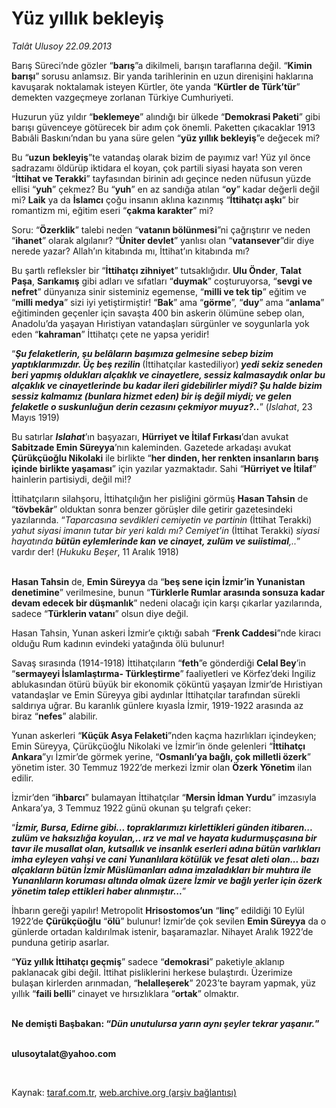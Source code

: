 # Yüz yıllık bekleyiş

*Talât Ulusoy 22.09.2013*

<div class="yazi"><p>Barış Süreci’nde gözler “<b>barış</b>”a dikilmeli, barışın taraflarına değil. “<b>Kimin barışı</b>”<b> </b>sorusu anlamsız. Bir yanda tarihlerinin en uzun direnişini haklarına kavuşarak noktalamak isteyen Kürtler, öte yanda “<b>Kürtler de Türk’tür</b>” demekten vazgeçmeye zorlanan Türkiye Cumhuriyeti. </p>
<p>Huzurun yüz yıldır “<b>beklemeye</b>” alındığı bir ülkede “<b>Demokrasi Paketi</b>” gibi barışı güvenceye götürecek bir adım çok önemli. Paketten çıkacaklar 1913 Babıâli Baskını’ndan bu yana süre gelen “<b>yüz yıllık bekleyiş</b>”e değecek mi? </p>
<p>Bu “<b>uzun</b> <b>bekleyiş</b>”te vatandaş olarak bizim de payımız var! Yüz yıl önce sadrazamı öldürüp iktidara el koyan, çok partili siyasi hayata son veren “<b>İttihat ve Terakki</b>” tayfasından birinin adı geçince neden nüfusun yüzde ellisi “<b>yuh</b>” çekmez? Bu “<b>yuh</b>” en az sandığa atılan “<b>oy</b>” kadar değerli değil mi? <b>Laik</b> ya da <b>İslamcı</b> çoğu insanın aklına kazınmış “<b>İttihatçı aşkı</b>” bir romantizm mi, eğitim eseri “<b>çakma karakter</b>” mi?</p>
<p>Soru: “<b>Özerklik</b>” talebi neden “<b>vatanın bölünmesi</b>”ni çağrıştırır ve neden “<b>ihanet</b>” olarak algılanır? “<b>Üniter devlet</b>” yanlısı olan “<b>vatansever</b>”dir diye nerede yazar? Allah’ın kitabında mı, İttihat’ın kitabında mı? </p>
<p>Bu şartlı refleksler bir “<b>İttihatçı zihniyet</b>” tutsaklığıdır. <b>Ulu Önder</b>, <b>Talat Paşa</b>, <b>Sarıkamış</b> gibi adları ve sıfatları “<b>duymak</b>” coşturuyorsa, “<b>sevgi ve nefret</b>” dünyanıza sinir sisteminiz egemense, “<b>milli ve tek tip</b>” eğitim ve “<b>milli medya</b>” sizi iyi yetiştirmiştir! “<b>Bak</b>” ama “<b>görme</b>”, “<b>duy</b>” ama “<b>anlama</b>” eğitiminden geçenler için savaşta 400 bin askerin ölümüne sebep olan, Anadolu’da yaşayan Hıristiyan vatandaşları sürgünler ve soygunlarla yok eden “<b>kahraman</b>” İttihatçı çete ne yapsa yeridir! </p>
<p>“<b><i>Şu felaketlerin, şu belâların başımıza gelmesine sebep bizim yaptıklarımızdır. Üç beş rezilin</i> </b>(İttihatçılar kastediliyor)<b> <i>yedi sekiz seneden beri yapmış oldukları alçaklık ve cinayetlere, sessiz kalmasaydık onlar bu alçaklık ve cinayetlerinde bu kadar ileri gidebilirler miydi? Şu halde bizim sessiz kalmamız (bunlara hizmet eden) bir iş değil miydi; ve gelen felaketle o suskunluğun derin cezasını çekmiyor muyuz?..</i></b>” (<i>Islahat</i>, 23 Mayıs 1919) </p>
<p>Bu satırlar <b><i>Islahat</i></b>’ın başyazarı, <b>Hürriyet ve İtilaf Fırkası</b>’dan avukat <b>Sabitzade Emin Süreyya</b>’nın kaleminden. Gazetede arkadaşı avukat <b>Çürükçüoğlu Nikolaki</b> ile birlikte “<b>her dinden, her renkten insanların barış içinde birlikte yaşaması</b>” için yazılar yazmaktadır. Sahi “<b>Hürriyet ve İtilaf</b>” hainlerin partisiydi, değil mi!?</p>
<p>İttihatçıların silahşoru, İttihatçılığın her pisliğini görmüş <b>Hasan Tahsin</b> de “<b>tövbekâr</b>” olduktan sonra benzer görüşler dile getirir gazetesindeki yazılarında. “<i>Taparcasına sevdikleri cemiyetin ve partinin </i>(İttihat Terakki) <i>yahut siyasi imanın tutar bir yeri kaldı mı? Cemiyet’in </i>(İttihat Terakki)<i> siyasi hayatında <strong>bütün eylemlerinde kan ve cinayet, zulüm ve suiistimal</strong>,..</i>” vardır der! (<i>Hukuku Beşer</i>, 11 Aralık 1918)</p>
<p><b><br/>Hasan Tahsin</b> de, <b>Emin Süreyya</b> da “<b>beş sene için İzmir’in Yunanistan denetimine</b>” verilmesine, bunun “<b>Türklerle Rumlar arasında sonsuza kadar devam edecek bir düşmanlık</b>” nedeni olacağı için karşı çıkarlar yazılarında, sadece “<b>Türklerin vatanı</b>” olsun diye değil. </p>
<p>Hasan Tahsin, Yunan askeri İzmir’e çıktığı sabah “<b>Frenk Caddesi</b>”nde kiracı olduğu Rum kadının evindeki yatağında ölü bulunur!</p>
<p>Savaş sırasında (1914-1918) İttihatçıların “<b>feth</b>”e gönderdiği <b>Celal Bey</b>’in “<b>sermayeyi İslamlaştırma- Türkleştirme</b>”<b> </b>faaliyetleri ve Körfez’deki İngiliz ablukasından ötürü büyük bir ekonomik çöküntü yaşayan İzmir’de Hıristiyan vatandaşlar ve Emin Süreyya gibi aydınlar İttihatçılar tarafından sürekli saldırıya uğrar. Bu karanlık günlere kıyasla İzmir, 1919-1922 arasında az biraz “<b>nefes</b>” alabilir.</p>
<p>Yunan askerleri “<b>Küçük Asya Felaketi</b>”nden kaçma hazırlıkları içindeyken; Emin Süreyya, Çürükçüoğlu Nikolaki ve İzmir’in önde gelenleri “<b>İttihatçı Ankara</b>”yı İzmir’de görmek yerine, “<b>Osmanlı’ya bağlı, çok milletli özerk</b>” yönetim<b> </b>ister. 30 Temmuz 1922’de merkezi İzmir olan <b>Özerk Yönetim</b> ilan edilir.</p>
<p>İzmir’den “<b>ihbarcı</b>” bulamayan İttihatçılar “<b>Mersin İdman Yurdu</b>” imzasıyla Ankara’ya, 3 Temmuz 1922 günü okunan şu telgrafı çeker:</p>
<p>“<b><i>İzmir, Bursa, Edirne gibi... topraklarımızı kirlettikleri günden itibaren... zulüm ve haksızlığa koyulan,.. ırz ve mal ve hayata kudurmuşçasına bir tavır ile musallat olan, kutsallık ve insanlık eserleri adına bütün varlıkları imha eyleyen vahşi ve cani Yunanlılara kötülük ve fesat aleti olan... bazı alçakların bütün İzmir Müslümanları adına imzaladıkları bir muhtıra ile Yunanlıların koruması altında olmak üzere İzmir ve bağlı yerler için özerk yönetim talep ettikleri haber alınmıştır...</i></b>”</p>
<p>İhbarın gereği yapılır! Metropolit <b>Hrisostomos’un</b> “<b>linç</b>” edildiği 10 Eylül 1922’de <b>Çürükçüoğlu</b> “<b>ölü</b>” bulunur! İzmir’de çok sevilen <b>Emin Süreyya</b> da o günlerde ortadan kaldırılmak istenir, başaramazlar. Nihayet Aralık 1922’de punduna getirip asarlar.</p>
<p>“<b>Yüz yıllık İttihatçı geçmiş</b>” sadece “<b>demokrasi</b>” paketiyle aklanıp paklanacak gibi değil. İttihat pisliklerini herkese bulaştırdı. Üzerimize bulaşan kirlerden arınmadan, “<b>helalleşerek</b>” 2023’te bayram yapmak, yüz yıllık “<b>faili belli</b>” cinayet ve hırsızlıklara “<b>ortak</b>” olmaktır. </p>
<p><strong><br/>Ne demişti Başbakan</strong><strong>: “</strong><strong><i>Dün unutulursa yarın aynı şeyler tekrar yaşanır.</i></strong><strong>”</strong></p><b>
<p><br/>ulusoytalat@yahoo.com</p>
<p></p></b> 
</div>

Kaynak: [taraf.com.tr](http://www.taraf.com.tr:80/talat-ulusoy/makale-yuz-yillik-bekleyis.htm), [web.archive.org (arşiv bağlantısı)](http://web.archive.org/web/20130924132905/http://www.taraf.com.tr:80/talat-ulusoy/makale-yuz-yillik-bekleyis.htm)
